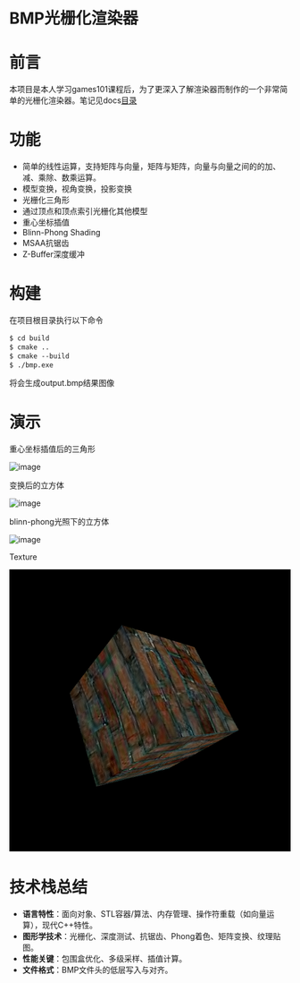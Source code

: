 # BMP光栅化渲染器

# 前言

本项目是本人学习games101课程后，为了更深入了解渲染器而制作的一个非常简单的光栅化渲染器。笔记见docs[目录](https://github.com/Yang-Junjie/Bmp-Rasterization-Renderer/tree/master/docs/LearnCG)

# 功能

- 简单的线性运算，支持矩阵与向量，矩阵与矩阵，向量与向量之间的的加、减、乘除、数乘运算。
- 模型变换，视角变换，投影变换
- 光栅化三角形
- 通过顶点和顶点索引光栅化其他模型
- 重心坐标插值
- Blinn-Phong Shading
- MSAA抗锯齿
- Z-Buffer深度缓冲

# 构建

在项目根目录执行以下命令

```shell
$ cd build
$ cmake ..
$ cmake --build
$ ./bmp.exe
```

将会生成output.bmp结果图像

# 演示

重心坐标插值后的三角形

![image](img/Triangle.bmp)

变换后的立方体

![image](img/cube-model.bmp)

blinn-phong光照下的立方体

![image](img/phong-shading.bmp)

Texture

![image](img/texture.bmp)

# **技术栈总结**

- **语言特性**：面向对象、STL容器/算法、内存管理、操作符重载（如向量运算），现代C++特性。
- **图形学技术**：光栅化、深度测试、抗锯齿、Phong着色、矩阵变换、纹理贴图。
- **性能关键**：包围盒优化、多级采样、插值计算。
- **文件格式**：BMP文件头的低层写入与对齐。